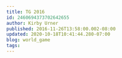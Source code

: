 ```yaml
---
title: TG 2016
id: 2460694373702642655
author: Kirby Urner
published: 2016-11-26T13:58:00.002-08:00
updated: 2020-10-18T10:41:44.280-07:00
blog: world_game
tags: 
---
```


